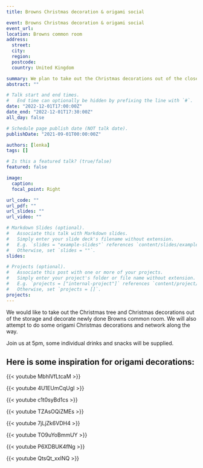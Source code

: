 ```yaml
---
title: Browns Christmas decoration & origami social

event: Browns Christmas decoration & origami social
event_url: 
location: Browns common room
address:
  street: 
  city: 
  region: 
  postcode: 
  country: United Kingdom

summary: We plan to take out the Christmas decorations out of the closet and decorate Browns common room. Do some origami decorations and network. Drinks provided. Wednesday 1st December - 5pm! Feel free to join us and help out! 
abstract: ""

# Talk start and end times.
#   End time can optionally be hidden by prefixing the line with `#`.
date: "2022-12-01T17:00:00Z"
date_end: "2022-12-01T17:30:00Z"
all_day: false

# Schedule page publish date (NOT talk date).
publishDate: "2021-09-01T00:00:00Z"

authors: [lenka]
tags: []

# Is this a featured talk? (true/false)
featured: false

image:
  caption: 
  focal_point: Right

url_code: ""
url_pdf: ""
url_slides: ""
url_video: ""

# Markdown Slides (optional).
#   Associate this talk with Markdown slides.
#   Simply enter your slide deck's filename without extension.
#   E.g. `slides = "example-slides"` references `content/slides/example-slides.md`.
#   Otherwise, set `slides = ""`.
slides:

# Projects (optional).
#   Associate this post with one or more of your projects.
#   Simply enter your project's folder or file name without extension.
#   E.g. `projects = ["internal-project"]` references `content/project/deep-learning/index.md`.
#   Otherwise, set `projects = []`.
projects:
---
```


We would like to take out the Christmas tree and Christmas decorations out of the storage and decorate newly done Browns common room. We will also attempt to do some origami Christmas decorations and network along the way. 

Join us at 5pm, some individual drinks and snacks will be supplied.


## Here is some inspiration for origami decorations:


{{< youtube MbhlVfLtcaM >}}

{{< youtube 4U1EUmCqUgI >}}

{{< youtube c1t0syBd1cs >}}

{{< youtube TZAsOQiZMEs >}}

{{< youtube 7jLjZk6VDH4 >}}

{{< youtube TO9uYoBmmUY >}}

{{< youtube P6XDBUK4fNg >}}

{{< youtube QtsQt_xxINQ >}}